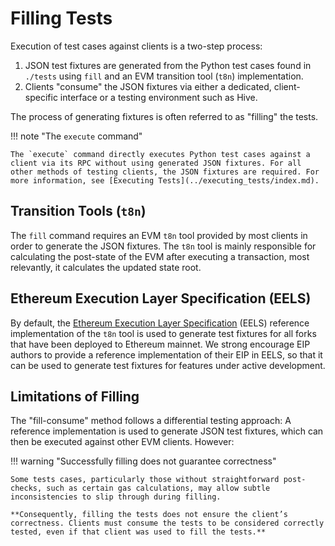 # Filling Tests

Execution of test cases against clients is a two-step process:

1. JSON test fixtures are generated from the Python test cases found in `./tests` using `fill` and an EVM transition tool (`t8n`) implementation.
2. Clients "consume" the JSON fixtures via either a dedicated, client-specific interface or a testing environment such as Hive.

The process of generating fixtures is often referred to as "filling" the tests.

!!! note "The `execute` command"

    The `execute` command directly executes Python test cases against a client via its RPC without using generated JSON fixtures. For all other methods of testing clients, the JSON fixtures are required. For more information, see [Executing Tests](../executing_tests/index.md).

## Transition Tools (`t8n`)

The `fill` command requires an EVM `t8n` tool provided by most clients in order to generate the JSON fixtures. The `t8n` tool is mainly responsible for calculating the post-state of the EVM after executing a transaction, most relevantly, it calculates the updated state root.

## Ethereum Execution Layer Specification (EELS)

By default, the [Ethereum Execution Layer Specification](https://github.com/ethereum/execution-specs) (EELS) reference implementation of the `t8n` tool is used to generate test fixtures for all forks that have been deployed to Ethereum mainnet. We strong encourage EIP authors to provide a reference implementation of their EIP in EELS, so that it can be used to generate test fixtures for features under active development.

## Limitations of Filling

The "fill-consume" method follows a differential testing approach: A reference implementation is used to generate JSON test fixtures, which can then be executed against other EVM clients. However:

!!! warning "Successfully filling does not guarantee correctness"

    Some tests cases, particularly those without straightforward post-checks, such as certain gas calculations, may allow subtle inconsistencies to slip through during filling.
    
    **Consequently, filling the tests does not ensure the client’s correctness. Clients must consume the tests to be considered correctly tested, even if that client was used to fill the tests.**
